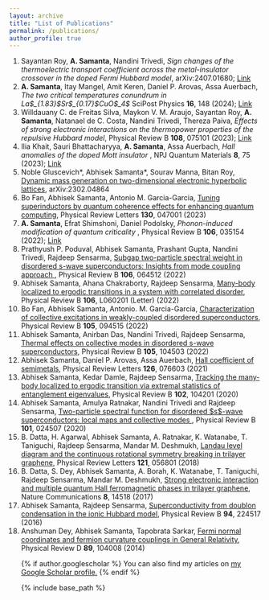 ```yaml
---
layout: archive
title: "List of Publications"
permalink: /publications/
author_profile: true
---
```


<ol> <li> Sayantan Roy, <b>A. Samanta</b>, Nandini Trivedi, <em>Sign changes of the thermoelectric transport coefficient across the metal-insulator crossover in the doped Fermi Hubbard model</em>, arXiv:2407.01680; <a href="https://arxiv.org/abs/2407.01680"> Link </a> </li>
                                                
<li> <b>A. Samanta</b>, Itay Mangel, Amit Keren, Daniel P. Arovas, Assa Auerbach, <em>The two critical temperatures conundrum in La$_{1.83}$Sr$_{0.17}$CuO$_4$</em> SciPost Physics <b>16</b>, 148 (2024); <a href="https://scipost.org/SciPostPhys.16.6.148"> Link </a>  </li>

<li> Willdauany C. de Freitas Silva, Maykon V. M. Araujo, Sayantan Roy, <b>A. Samanta</b>, Natanael de C. Costa, Nandini Trivedi, Thereza Paiva, <em>Effects of strong electronic interactions on the thermopower properties of the repulsive Hubbard model</em>, Physical Review B <b>108</b>, 075101 (2023); <a href="https://journals.aps.org/prb/abstract/10.1103/PhysRevB.108.075101"> Link </a> </li>

<li> Ilia Khait, Sauri Bhattacharyya, <b>A. Samanta</b>, Assa Auerbach, <em> Hall anomalies of the doped Mott insulator </em>, NPJ Quantum Materials <b>8</b>, 75 (2023); <a href= "https://www.nature.com/articles/s41535-023-00611-5"> Link</a> </li>

<li> Noble Gluscevich*, Abhisek Samanta*, Sourav Manna, Bitan Roy, <a href= "https://arxiv.org/abs/2302.04864"> Dynamic mass generation on two-dimensional electronic hyperbolic lattices</a>, arXiv:2302.04864 </li>

<li> Bo Fan, Abhisek Samanta, Antonio M. Garcia-Garcia, <a href= "https://journals.aps.org/prl/abstract/10.1103/PhysRevLett.130.047001"> Tuning superinductors by quantum coherence effects for enhancing quantum computing</a>, Physical Review Letters <b>130</b>, 047001 (2023) </li>

<li> <b>A. Samanta</b>, Efrat Shimshoni, Daniel Podolsky, <em>Phonon-induced modification of quantum criticality </em>, Physical Review B <b>106</b>, 035154 (2022); <a href= "https://journals.aps.org/prb/abstract/10.1103/PhysRevB.106.035154"> Link</a> </li>

<li> Prathyush P. Poduval, Abhisek Samanta, Prashant Gupta, Nandini Trivedi, Rajdeep Sensarma, <a href= "https://journals.aps.org/prb/abstract/10.1103/PhysRevB.106.064512"> Subgap two-particle spectral weight in disordered s-wave superconductors: Insights from mode coupling approach </a>, Physical Review B <b>106</b>, 064512 (2022) </li>

<li> Abhisek Samanta, Ahana Chakraborty, Rajdeep Sensarma, <a href= "https://journals.aps.org/prb/abstract/10.1103/PhysRevB.106.L060201"> Many-body localized to ergodic transitions in a system with correlated disorder</a>, Physical Review B <b>106</b>, L060201 (Letter) (2022) </li>

<li> Bo Fan, Abhisek Samanta, Antonio. M. Garcia-Garcia, <a href= "https://journals.aps.org/prb/abstract/10.1103/PhysRevB.105.094515"> Characterization of collective excitations in weakly-coupled disordered superconductors</a>, Physical Review B <b>105</b>, 094515 (2022) </li>

<li> Abhisek Samanta, Anirban Das, Nandini Trivedi, Rajdeep Sensarma, <a href= "https://journals.aps.org/prb/abstract/10.1103/PhysRevB.105.104503"> Thermal effects on collective modes in disordered s-wave superconductors</a>, Physical Review B <b>105</b>, 104503 (2022) </li>

<li> Abhisek Samanta, Daniel P. Arovas, Assa Auerbach, <a href= "https://journals.aps.org/prl/abstract/10.1103/PhysRevLett.126.076603"> Hall coefficient of semimetals</a>, Physical Review Letters <b>126</b>, 076603 (2021) </li>

<li> Abhisek Samanta, Kedar Damle, Rajdeep Sensarma, <a href= "https://journals.aps.org/prb/abstract/10.1103/PhysRevB.102.104201"> Tracking the many-body localized to ergodic transition via extremal statistics of entanglement eigenvalues</a>, Physical Review B <b>102</b>, 104201 (2020) </li>

<li> Abhisek Samanta, Amulya Ratnakar, Nandini Trivedi and Rajdeep Sensarma, <a href= "https://journals.aps.org/prb/abstract/10.1103/PhysRevB.101.024507"> Two-particle spectral function for disordered $s$-wave superconductors: local maps and collective modes </a>, Physical Review B <b>101</b>, 024507 (2020) </li>

<li> B. Datta, H. Agarwal, Abhisek Samanta, A. Ratnakar, K. Watanabe, T. Taniguchi, Rajdeep Sensarma, Mandar M. Deshmukh, <a href= "https://journals.aps.org/prl/abstract/10.1103/PhysRevLett.121.056801"> Landau level diagram and the continuous rotational symmetry breaking in trilayer graphene</a>, Physical Review Letters <b>121</b>, 056801 (2018) </li>

<li> B. Datta, S. Dey, Abhisek Samanta, A. Borah, K. Watanabe, T. Taniguchi, Rajdeep Sensarma, Mandar M. Deshmukh, <a href= "https://www.nature.com/articles/ncomms14518"> Strong electronic interaction and multiple quantum Hall ferromagnetic phases in trilayer graphene</a>, Nature Communications <b>8</b>, 14518 (2017) </li>

<li> Abhisek Samanta, Rajdeep Sensarma, <a href= "https://journals.aps.org/prb/abstract/10.1103/PhysRevB.94.224517"> Superconductivity from doublon condensation in the ionic Hubbard model</a>, Physical Review B <b>94</b>, 224517 (2016) </li>

<li> Anshuman Dey, Abhisek Samanta, Tapobrata Sarkar, <a href= "https://journals.aps.org/prd/abstract/10.1103/PhysRevD.89.104008"> Fermi normal coordinates and fermion curvature couplings in General Relativity</a>, Physical Review D <b>89</b>, 104008 (2014) </li>

{% if author.googlescholar %}
  You can also find my articles on <u><a href="{{author.googlescholar}}">my Google Scholar profile</a>.</u>
{% endif %}

{% include base_path %}
